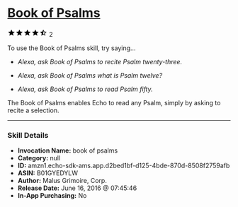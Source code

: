 # [Book of Psalms](http://alexa.amazon.com/#skills/amzn1.echo-sdk-ams.app.d2bed1bf-d125-4bde-870d-8508f2759afb)
![4.5 stars](../../images/ic_star_black_18dp_1x.png)![4.5 stars](../../images/ic_star_black_18dp_1x.png)![4.5 stars](../../images/ic_star_black_18dp_1x.png)![4.5 stars](../../images/ic_star_black_18dp_1x.png)![4.5 stars](../../images/ic_star_half_black_18dp_1x.png) 2

To use the Book of Psalms skill, try saying...

* *Alexa, ask Book of Psalms to recite Psalm twenty-three.*

* *Alexa, ask Book of Psalms what is Psalm twelve?*

* *Alexa, ask Book of Psalms to read Psalm fifty.*

The Book of Psalms enables Echo to read any Psalm, simply by asking to recite a selection.

***

### Skill Details

* **Invocation Name:** book of psalms
* **Category:** null
* **ID:** amzn1.echo-sdk-ams.app.d2bed1bf-d125-4bde-870d-8508f2759afb
* **ASIN:** B01GYEDYLW
* **Author:** Malus Grimoire, Corp.
* **Release Date:** June 16, 2016 @ 07:45:46
* **In-App Purchasing:** No
